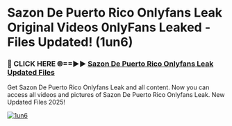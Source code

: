 # Sazon De Puerto Rico Onlyfans Leak Original Videos 0nlyFans Leaked - Files Updated! (1un6)

<h3>🔴 CLICK HERE 🌐==►► <a href="https://tinyurl.com/2jnfzry5" rel="nofollow">Sazon De Puerto Rico Onlyfans Leak Updated Files</a></h3>

Get Sazon De Puerto Rico Onlyfans Leak and all content. Now you can access all videos and pictures of Sazon De Puerto Rico Onlyfans Leak. New Updated Files 2025!

[![1un6](https://i.imgur.com/GyGTBgg.gif)](https://tinyurl.com/2jnfzry5)
